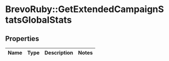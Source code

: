 # BrevoRuby::GetExtendedCampaignStatsGlobalStats

## Properties
Name | Type | Description | Notes
------------ | ------------- | ------------- | -------------


